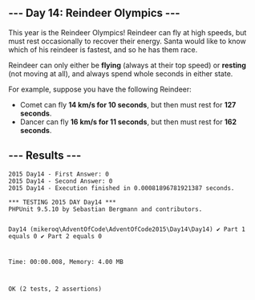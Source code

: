 <article class="day-desc"><h2>--- Day 14: Reindeer Olympics ---</h2><p>This year is the Reindeer Olympics!  Reindeer can fly at high speeds, but must rest occasionally to recover their energy.  Santa would like to know which of his reindeer is fastest, and so he has them race.</p>
<p>Reindeer can only either be <b>flying</b> (always at their top speed) or <b>resting</b> (not moving at all), and always spend whole seconds in either state.</p>
<p>For example, suppose you have the following Reindeer:</p>
<ul>
<li>Comet can fly <b>14 km/s for 10 seconds</b>, but then must rest for <b>127 seconds</b>.</li>
<li>Dancer can fly <b>16 km/s for 11 seconds</b>, but then must rest for <b>162 seconds</b>.</li>
</ul>



</article>

<form method="post" action="14/answer"><input type="hidden" name="level" value="1"></form>
<h2>--- Results ---</h2>
<pre><code>2015 Day14 - First Answer: 0
2015 Day14 - Second Answer: 0
2015 Day14 - Execution finished in 0.00081896781921387 seconds.
</code></pre>
<pre><code>*** TESTING 2015 DAY Day14 ***
PHPUnit 9.5.10 by Sebastian Bergmann and contributors.

Day14 (mikeroq\AdventOfCode\AdventOfCode2015\Day14\Day14)
 ✔ Part 1 equals 0
 ✔ Part 2 equals 0

Time: 00:00.008, Memory: 4.00 MB

OK (2 tests, 2 assertions)
</code></pre>